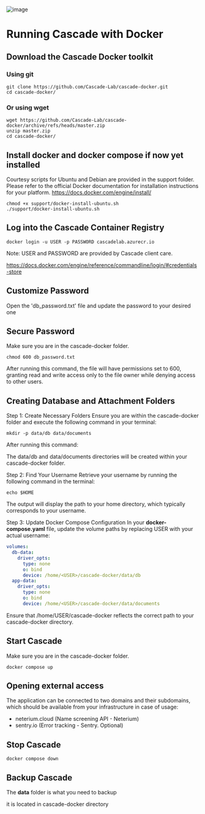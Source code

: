 ![image](https://github.com/Cascade-Lab/cascade-docker/assets/146708464/2042042f-33c5-4d11-a76f-7e2734258c31)

# Running Cascade with Docker

## Download the Cascade Docker toolkit

### Using git
```shell
git clone https://github.com/Cascade-Lab/cascade-docker.git
cd cascade-docker/
```

### Or using wget

```shell
wget https://github.com/Cascade-Lab/cascade-docker/archive/refs/heads/master.zip
unzip master.zip
cd cascade-docker/
```
## Install docker and docker compose if now yet installed

Courtesy scripts for Ubuntu and Debian are provided in the support folder. Please refer to the official Docker documentation for installation instructions for your platform.
https://docs.docker.com/engine/install/


```shell
chmod +x support/docker-install-ubuntu.sh
./support/docker-install-ubuntu.sh
```

## Log into the Cascade Container Registry

```shell
docker login -u USER -p PASSWORD cascadelab.azurecr.io
```

Note: USER and PASSWORD are provided by Cascade client care.

https://docs.docker.com/engine/reference/commandline/login/#credentials-store

## Customize Password

Open the 'db_password.txt' file and update the password to your desired one

## Secure Password

Make sure you are in the cascade-docker folder.

```shell
chmod 600 db_password.txt
```
After running this command, the file will have permissions set to 600, granting read and write access only to the file owner while denying access to other users.

## Creating Database and Attachment Folders

Step 1: Create Necessary Folders
Ensure you are within the cascade-docker folder and execute the following command in your terminal:

```shell
mkdir -p data/db data/documents
```
After running this command:

The data/db and data/documents directories will be created within your cascade-docker folder.

Step 2: Find Your Username
Retrieve your username by running the following command in the terminal:

```shell
echo $HOME
```
The output will display the path to your home directory, which typically corresponds to your username.


Step 3: Update Docker Compose Configuration
In your **docker-compose.yaml** file, update the volume paths by replacing USER with your actual username:

```docker-compose.yaml
volumes:
  db-data:
    driver_opts:
      type: none
      o: bind
      device: /home/<USER>/cascade-docker/data/db
  app-data:
    driver_opts:
      type: none
      o: bind
      device: /home/<USER>/cascade-docker/data/documents
```

Ensure that /home/USER/cascade-docker reflects the correct path to your cascade-docker directory.

## Start Cascade

Make sure you are in the cascade-docker folder.

```shell
docker compose up
```

## Opening external access

The application can be connected to two domains and their subdomains, which should be available 
from your infrastructure in case of usage:
* neterium.cloud (Name screening API - Neterium)
* sentry.io (Error tracking - Sentry. Optional)


## Stop Cascade

```shell
docker compose down
```

## Backup Cascade

The **data** folder is what you need to backup

it is located in cascade-docker directory

